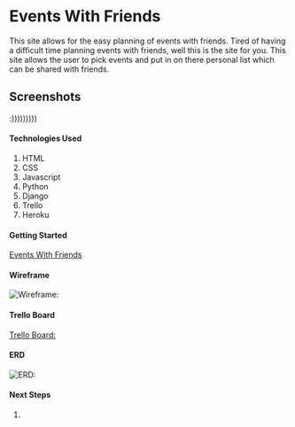 # Events With Friends
This site allows for the easy planning of events with friends. Tired of having a difficult time planning events with friends, well this is the site for you. This site allows the user to pick events and put in on there personal list which can be shared with friends.

## Screenshots

:)))))))))

#### Technologies Used
1. HTML
2. CSS
3. Javascript
4. Python
5. Django
6. Trello
7. Heroku

#### Getting Started

[Events With Friends]()


#### Wireframe
![Wireframe:]()

#### Trello Board
[Trello Board:](https://trello.com/b/87kltlk4/project3-tbd)

#### ERD
![ERD:](https://lucid.app/lucidchart/11146b14-5955-4059-a748-321e3d9b8f84/edit?invitationId=inv_c4fa5780-b849-418c-8bf1-c08027c5e947&referringApp=slack&page=0_0#)

#### Next Steps
1. 
